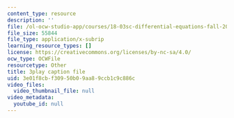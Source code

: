 ```yaml
---
content_type: resource
description: ''
file: /ol-ocw-studio-app/courses/18-03sc-differential-equations-fall-2011/3e01f8cbf30950b09aa89ccb1c9c886c_zreI4HllD80.vtt
file_size: 55844
file_type: application/x-subrip
learning_resource_types: []
license: https://creativecommons.org/licenses/by-nc-sa/4.0/
ocw_type: OCWFile
resourcetype: Other
title: 3play caption file
uid: 3e01f8cb-f309-50b0-9aa8-9ccb1c9c886c
video_files:
  video_thumbnail_file: null
video_metadata:
  youtube_id: null
---
```

